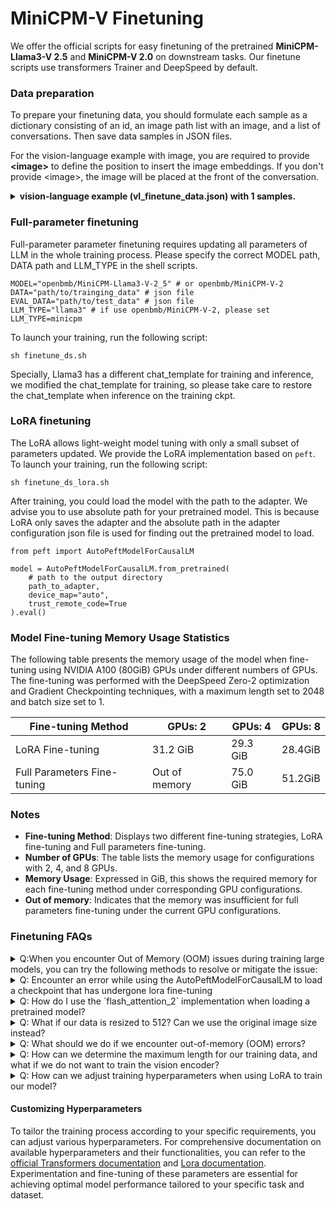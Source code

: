 # MiniCPM-V Finetuning


We offer the official scripts for easy finetuning of the pretrained **MiniCPM-Llama3-V 2.5** and **MiniCPM-V 2.0** on downstream tasks. Our finetune scripts use transformers Trainer and DeepSpeed by default.

### Data preparation

To prepare your finetuning data, you should formulate each sample as a dictionary consisting of an id, an image path list with an image, and a list of conversations. Then save data samples in JSON files.

For the vision-language example with image, you are required to provide **\<image\>** to define the position to insert the image embeddings. If you don't provide \<image\>, the image will be placed at the front of the conversation.

<details>
  <summary>
    <b>vision-language example (vl_finetune_data.json) with 1 samples.</b>
  </summary>

```
  [
    {
      "id": "0",
      "image": 'path/to/image_0.jpg',
      "conversations": [
            {
              'role': 'user', 
              'content': '<image>\nHow many desserts are on the white plate?'
            }, 
            {
                'role': 'assistant', 
                'content': 'There are three desserts on the white plate.'
            },   
            {
                'role': 'user', 
                'content': 'What type of desserts are they?'
            },
            {
                'role': 'assistant', 
                'content': 'The desserts are cakes with bananas and pecans on top. They share similarities with donuts, but the presence of bananas and pecans differentiates them.'
            }, 
            {
                'role': 'user', 
                'content': 'What is the setting of the image?'}, 
            {
                'role': 'assistant', 
                'content': 'The image is set on a table top with a plate containing the three desserts.'
            },
        ]
    },
  ]
```

</details>

### Full-parameter finetuning

Full-parameter parameter finetuning requires updating all parameters of LLM in the whole training process. Please specify the correct MODEL path, DATA path and LLM_TYPE in the shell scripts.

```shell
MODEL="openbmb/MiniCPM-Llama3-V-2_5" # or openbmb/MiniCPM-V-2
DATA="path/to/trainging_data" # json file
EVAL_DATA="path/to/test_data" # json file
LLM_TYPE="llama3" # if use openbmb/MiniCPM-V-2, please set LLM_TYPE=minicpm
```

To launch your training, run the following script:

```
sh finetune_ds.sh
```

Specially, Llama3 has a different chat_template for training and inference, we modified the chat_template for training, so please take care to restore the chat_template when inference on the training ckpt.

### LoRA finetuning

The LoRA allows light-weight model tuning with only a small subset of parameters updated. We provide the LoRA implementation based on `peft`. To launch your training, run the following script:

```
sh finetune_ds_lora.sh
```

After training, you could load the model with the path to the adapter. We advise you to use absolute path for your pretrained model. This is because LoRA only saves the adapter and the absolute path in the adapter configuration json file is used for finding out the pretrained model to load.

```
from peft import AutoPeftModelForCausalLM

model = AutoPeftModelForCausalLM.from_pretrained(
    # path to the output directory
    path_to_adapter,
    device_map="auto",
    trust_remote_code=True
).eval()
```


### Model Fine-tuning Memory Usage Statistics

The following table presents the memory usage of the model when fine-tuning using NVIDIA A100 (80GiB) GPUs under different numbers of GPUs. The fine-tuning was performed with the DeepSpeed Zero-2 optimization and Gradient Checkpointing techniques, with a maximum length set to 2048 and batch size set to 1.

| Fine-tuning Method | GPUs: 2 | GPUs: 4 | GPUs: 8 |
|--------------------|---------|---------|---------|
| LoRA Fine-tuning   | 31.2 GiB| 29.3 GiB|    28.4GiB   |
| Full Parameters Fine-tuning | Out of memory | 75.0 GiB | 51.2GiB |

### Notes
- **Fine-tuning Method**: Displays two different fine-tuning strategies, LoRA fine-tuning and Full parameters fine-tuning.
- **Number of GPUs**: The table lists the memory usage for configurations with 2, 4, and 8 GPUs.
- **Memory Usage**: Expressed in GiB, this shows the required memory for each fine-tuning method under corresponding GPU configurations.
- **Out of memory**: Indicates that the memory was insufficient for full parameters fine-tuning under the current GPU configurations.

### Finetuning FAQs

<details>
<summary>Q:When you encounter Out of Memory (OOM) issues during training large models, you can try the following methods to resolve or mitigate the issue:</summary>

A：When you face Out of Memory (OOM) issues during training large models, the following strategies may help resolve or mitigate the problem:
#### Adjust Model Hyperparameters
- **Reduce `max_model_length`**: Decreasing the maximum sequence length the model processes can significantly reduce the memory required for each operation. For example, reducing the maximum length from 2048 to 1200 or another value suitable for your dataset.
```
--model_max_length 1200

```
- **Lower `batch_size`**: Reducing the amount of data processed in each batch helps decrease memory consumption.
```
--batch_size 1
 ```
- **Lower image resolution**: If your model processes image data, reducing the input resolution of images can effectively decrease memory usage.
```
--scale_resolution 448 
```
- **Reduce the number of slices (`slice`)**: When handling large datasets such as large images files, reducing the number of slices processed each time can lower memory requirements.
```
--max_slice_nums 9 
```

#### Reduce Training Model Parameters
- **Do not train VPM (Visual Processing Module)**: You can adjust hyperparameters in the finetune script to opt out of training the visual processing module to save memory.
```
--tune_vision false
```
- **Use LoRA finetuning**: Refer to the [LoRA finetuning](#LoRA-finetuning) section.

#### Optimize with DeepSpeed
- **Configure DeepSpeed Zero Stage 2**: Use the following configuration to offload optimizer parameters to the CPU, reducing memory pressure on the GPU:
  ```json
  "zero_optimization": {
    "stage": 2,
    "offload_optimizer": {
      "device": "cpu",
      "pin_memory": true
    }
  }
- **Configure DeepSpeed Zero Stage 3**：Further offload model parameters and optimizer parameters to the CPU, further reducing GPU memory usage:
```json
"zero_optimization": {
  "stage": 3,
  "offload_optimizer": {
    "device": "cpu",
    "pin_memory": true
  },
  "offload_param": {
    "device": "cpu",
    "pin_memory": true
  }
}
```
You can visit [huggingface deepspeed](https://huggingface.co/docs/transformers/deepspeed) to find out more about how to use DeepSpeed.
</details>
<details>
<summary>Q: Encounter an error while using the AutoPeftModelForCausalLM to load a checkpoint that has undergone lora fine-tuning</summary>

A: The error as described in [issues 168](https://github.com/OpenBMB/MiniCPM-V/issues/168) occurs because the model lacks `get_input_embeddings` and `set_input_embeddings` methods. Follow these steps to resolve this issue: 

1.**Reload the Fine-Tuned Model:** Make sure you correctly load the checkpoint that has been fine-tuned using lora techniques. Use the following code example to guide you:
   ```python
   from peft import AutoPeftModelForCausalLM

   model = AutoPeftModelForCausalLM.from_pretrained(
       'path_to_your_fine_tuned_checkpoint',  # Path to your fine-tuned checkpoint directory
       output='output/minicpmv2_lora',
       device_map='auto',
       trust_remote_code=True
   ).eval()
   ```
  2.**Update the `model_minicpmv.py` File:**
   - **Verification:** Make sure you verify and update your `model_minicpmv.py` file to ensure it is the latest version.
   - **Update Hugging Face Library Code:** If the issue persists after updating the file, consider updating the related code in the Hugging Face library.
   - **Direct File Copy:** For a quick resolution, directly download and copy the latest `model_minicpmv.py` file into your project. This file is available from the following sources:
     - [MiniCPM-Llama3-V-2_5 on Hugging Face](https://huggingface.co/openbmb/MiniCPM-Llama3-V-2_5/tree/main)
     - [MiniCPM-V-2 on Hugging Face](https://huggingface.co/openbmb/MiniCPM-V-2)
</details>

<details>
<summary>Q: How do I use the `flash_attention_2` implementation when loading a pretrained model?</summary>

A: If your environment supports `flash_attn2`, you can add an argument `_attn_implementation="flash_attention_2"` when using the `AutoModel.from_pretrained` method to load a model. For example:

```python
model = AutoModel.from_pretrained('model_name', _attn_implementation="flash_attention_2")
```
</details>

<details>
<summary>Q: What if our data is resized to 512? Can we use the original image size instead?</summary>

A: Our model supports up to 1344x1344 lossless encoding. If you are currently resizing your images to 512, you might want to try using the original image sizes instead. Our system automatically includes a high-definition image encoding scheme by default.

</details>

<details>
<summary>Q: What should we do if we encounter out-of-memory (OOM) errors?</summary>

A: If you experience OOM issues, consider reducing the batch size (`bs`). To maintain an equivalent total batch size, you can adjust the `gradient_accumulation_steps` setting. This approach allows you to manage memory usage effectively while still processing the desired amount of data per training step.
</details>

<details>
<summary>Q: How can we determine the maximum length for our training data, and what if we do not want to train the vision encoder?</summary>

A: I recommend using this function [here](https://github.com/OpenBMB/MiniCPM-V/blob/main/finetune/dataset.py#L220) to sample the length of your training data. Note that the `input_ids` length includes the image portion. Once you determine the maximum length, you can specify it in the startup command using `--model_max_length xxx`.

Additionally, if you prefer not to train the vision encoder, you can add `--tune_vision false` to your command.

</details>

<details>
<summary>Q: How can we adjust training hyperparameters when using LoRA to train our model?</summary>

A: You can refer to the [LoRA documentation](https://huggingface.co/docs/peft/en/package_reference/lora#peft.LoraConfig) for guidance on adjusting your training hyperparameters when using LoRA. This documentation provides detailed information on configuring various parameters specific to the LoRA adaptation technique.
</details>

#### Customizing Hyperparameters
To tailor the training process according to your specific requirements, you can adjust various hyperparameters. For comprehensive documentation on available hyperparameters and their functionalities, you can refer to the [official Transformers documentation](https://huggingface.co/docs/transformers/main_classes/trainer#transformers.TrainingArguments) and [Lora documentation](https://huggingface.co/docs/peft/en/package_reference/lora#peft.LoraConfig). Experimentation and fine-tuning of these parameters are essential for achieving optimal model performance tailored to your specific task and dataset.
